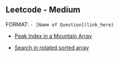 ## Leetcode - Medium
FORMAT: ```- [Name of Question](link_here)```
- [Peak Index in a Mountain Array](https://leetcode.com/problems/peak-index-in-a-mountain-array/)

- [Search in rotated sorted array](https://leetcode.com/problems/search-in-rotated-sorted-array/description/)

